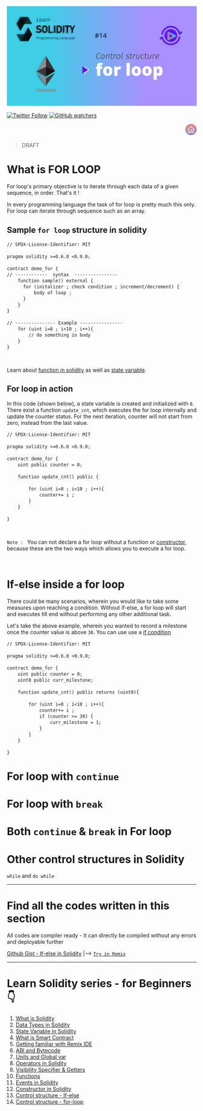 <img src="/Tutorials/header-images/14-OG-for_loop-in-solidity.png" width="630" title="Control structure - if else in solidity">

[<img alt="Twitter Follow" src="https://img.shields.io/twitter/follow/PranavRaj90?style=social">](https://twitter.com/intent/follow?screen_name=PranavRaj90)
[<img alt="GitHub watchers" src="https://img.shields.io/github/watchers/raj-pranav/learn-solidity?label=Learn%20Solidity&style=social">](https://github.com/raj-pranav/learn-solidity/)

[<img align= "right" src="/Tutorials/Beginners/images-for-docs/home.png" width="30" title="Learn Solidity - Home">](https://github.com/raj-pranav/learn-solidity)
<br>
<br>

> DRAFT

# What is FOR LOOP
For loop's primary objective is to iterate through each data of a given sequence, in order. That's it !

In every programming language the task of for loop is pretty much this only. For loop can iterate through sequence such as an array.

## Sample `for loop` structure in solidity

```solidity
// SPDX-License-Identifier: MIT

pragma solidity >=0.6.0 <0.9.0;

contract demo_for {
// ------------  syntax  ----------------
    function sample() external {
      for (initalizer ; check condition ; increment/decrement) {
          body of loop ;
      }
    }
}

// --------------- Example ----------------
    for (uint i=0 ; i<10 ; i++){
        // do something in body
    }
}
```
<br>

Learn about [function in solidity](https://github.com/raj-pranav/learn-solidity/blob/main/Tutorials/Beginners/10-Functions-in-solidity.md) as well as [state variable](https://github.com/raj-pranav/learn-solidity/blob/main/Tutorials/Beginners/3-State_variable_solidity.md).<br>

## For loop in action

In this code (shown below), a state variable is created and initialized with `0`. There exist a function `update_cnt`, which executes the for loop internally and update the counter status. For the next iteration, counter will not start from zero, instead from the last value.

```solidity
// SPDX-License-Identifier: MIT

pragma solidity >=0.6.0 <0.9.0;

contract demo_for {
    uint public counter = 0;
    
    function update_cnt() public {
               
        for (uint i=0 ; i<10 ; i++){
            counter+= i ;
        }
    }
    
}
```
<br>

`Note : ` You can not declare a for loop without a function or [constructor](https://github.com/raj-pranav/learn-solidity/blob/main/Tutorials/Beginners/12-Constructor-in-solidity.md), because these are the two ways which allows you to execute a for loop.

<br>

# If-else inside a for loop
There could be many scenarios, wherein you would like to take some measures upon reaching a condition. Without if-else, a for loop will start and executes till end without performing any other additional task. <br>

Let's take the above example, wherein you wanted to record a milestone once the counter value is above `30`. You can use use a [if condition](https://github.com/raj-pranav/learn-solidity/blob/main/Tutorials/Beginners/13-if-else_if-else_control_structure.md)

```solidity
// SPDX-License-Identifier: MIT

pragma solidity >=0.6.0 <0.9.0;

contract demo_for {
    uint public counter = 0;
    uint8 public curr_milestone;
    
    function update_cnt() public returns (uint8){
           
        for (uint i=0 ; i<10 ; i++){
            counter+= i ;
            if (counter >= 30) {
                curr_milestone = 1;
            }
        }
    }
    
}
```


# For loop with `continue`

# For loop with `break`

# Both `continue` & `break` in For loop

# Other control structures in Solidity

`while` and `do while`



---

# Find all the codes written in this section
All codes are compiler ready - It can directly be compiled without any errors and deployable further

[Github Gist - If-else in Solidity](https://gist.github.com/raj-pranav/e06f38615b0bec4430612d6d10e869f5)  |-->   [`Try in Remix`](https://remix.ethereum.org/)

---

# Learn Solidity series - for Beginners 👇
1. [What is Solidity](https://github.com/raj-pranav/learn-solidity/blob/main/Tutorials/Beginners/1-What_is_Solidity.md)
2. [Data Types in Solidity](https://github.com/raj-pranav/learn-solidity/blob/main/Tutorials/Beginners/2-Data_types_solidity.md)
3. [State Variable in Solidity](https://github.com/raj-pranav/learn-solidity/blob/main/Tutorials/Beginners/3-State_variable_solidity.md)
4. [What is Smart Contract](https://github.com/raj-pranav/learn-solidity/blob/main/Tutorials/Beginners/4-what-is-a-Smart_contract.md)
5. [Getting familiar with Remix IDE](https://github.com/raj-pranav/learn-solidity/blob/main/Tutorials/Beginners/5-Getting-familiar-with-Remix-IDE.md)
6. [ABI and Bytecode](https://github.com/raj-pranav/learn-solidity/blob/main/Tutorials/Beginners/6-ABI-and-Bytecode-from-solidity-compiler.md)
7. [Units and Global var](https://github.com/raj-pranav/learn-solidity/blob/main/Tutorials/Beginners/7-Units-and-global-variable.md)
8. [Operators in Solidity](https://github.com/raj-pranav/learn-solidity/blob/main/Tutorials/Beginners/8-Operators-in-solidity.md)
9. [Visibility Specifier & Getters](https://github.com/raj-pranav/learn-solidity/blob/main/Tutorials/Beginners/9-Visibility-specifiers_and-getters.md)
10. [Functions](https://github.com/raj-pranav/learn-solidity/blob/main/Tutorials/Beginners/10-Functions-in-solidity.md)
11. [Events in Solidity](https://github.com/raj-pranav/learn-solidity/blob/main/Tutorials/Beginners/11-Events-in-Solidity.md)
12. [Constructor in Solidity](https://github.com/raj-pranav/learn-solidity/blob/main/Tutorials/Beginners/12-Constructor-in-solidity.md)
13. [Control structure - If-else](https://github.com/raj-pranav/learn-solidity/blob/main/Tutorials/Beginners/13-if-else_if-else_control_structure.md)
14. [Control structure - for-loop](https://github.com/raj-pranav/learn-solidity/blob/main/Tutorials/Beginners/14-for-loop-in-solidity.md)
